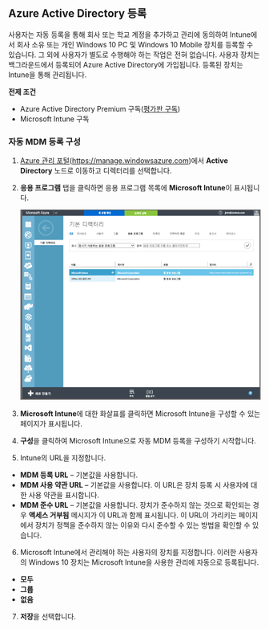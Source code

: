 ## <a name="azure-active-directory-enrollment"></a>Azure Active Directory 등록

사용자는 자동 등록을 통해 회사 또는 학교 계정을 추가하고 관리에 동의하여 Intune에서 회사 소유 또는 개인 Windows 10 PC 및 Windows 10 Mobile 장치를 등록할 수 있습니다. 그 외에 사용자가 별도로 수행해야 하는 작업은 전혀 없습니다. 사용자 장치는 백그라운드에서 등록되어 Azure Active Directory에 가입됩니다. 등록된 장치는 Intune을 통해 관리됩니다.

**전제 조건**
- Azure Active Directory Premium 구독([평가판 구독](http://go.microsoft.com/fwlink/?LinkID=816845))
- Microsoft Intune 구독


### <a name="configure-automatic-mdm-enrollment"></a>자동 MDM 등록 구성

1. [Azure 관리 포털](https://manage.windowsazure.com)(https://manage.windowsazure.com)에서 **Active Directory** 노드로 이동하고 디렉터리를 선택합니다.

2. **응용 프로그램** 탭을 클릭하면 응용 프로그램 목록에 **Microsoft Intune**이 표시됩니다.

    ![Microsoft Intune에서 Azure AD 앱](../media/aad-intune-app.png)

3. **Microsoft Intune**에 대한 화살표를 클릭하면 Microsoft Intune을 구성할 수 있는 페이지가 표시됩니다.

4. **구성**을 클릭하여 Microsoft Intune으로 자동 MDM 등록을 구성하기 시작합니다.

5. Intune의 URL을 지정합니다.

  - **MDM 등록 URL** – 기본값을 사용합니다.
  - **MDM 사용 약관 URL** – 기본값을 사용합니다. 이 URL은 장치 등록 시 사용자에 대한 사용 약관을 표시합니다.
  - **MDM 준수 URL** – 기본값을 사용합니다. 장치가 준수하지 않는 것으로 확인되는 경우 **액세스 거부됨** 메시지가 이 URL과 함께 표시됩니다. 이 URL이 가리키는 페이지에서 장치가 정책을 준수하지 않는 이유와 다시 준수할 수 있는 방법을 확인할 수 있습니다.

6.  Microsoft Intune에서 관리해야 하는 사용자의 장치를 지정합니다. 이러한 사용자의 Windows 10 장치는 Microsoft Intune을 사용한 관리에 자동으로 등록됩니다.

  - **모두**
  - **그룹**
  - **없음**

7. **저장**을 선택합니다.


<!--HONumber=Jan17_HO1-->


